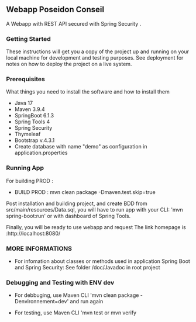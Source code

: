 ## Webapp Poseidon Conseil
A Webapp with REST API secured with Spring Security .

### Getting Started

These instructions will get you a copy of the project up and running on your local machine for development and testing purposes. See deployment for notes on how to deploy the project on a live system.

### Prerequisites

What things you need to install the software and how to install them
- Java 17
- Maven 3.9.4
- SpringBoot 6.1.3
- Spring Tools 4
- Spring Security
- Thymeleaf
- Bootstrap v.4.3.1
- Create database with name "demo" as configuration in application.properties

### Running App

For building  PROD :

- BUILD PROD : mvn clean package -Dmaven.test.skip=true

Post installation and building project, and create  BDD from src/main/resources/Data.sql, you will have to run app
 with your CLI: 'mvn spring-boot:run' or with dashboard of Spring Tools.
 
Finally, you will be ready to  use webapp and request 
The link homepage  is :http://localhost:8080/

### MORE INFORMATIONS

-  For infomation about classes or methods used in application Spring Boot and Spring Security:
See folder /doc/Javadoc  in root project

### Debugging and Testing with ENV dev
- For debbuging, use  Maven CLI 'mvn clean package -Denvironnement=dev' and run again 

- For testing, use  Maven CLI 'mvn test or mvn verify  

